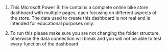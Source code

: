 1. This Microsoft Power BI file contains a complete online bike store dashboard with multiple pages, each focusing on different aspects of the store. The data used to create this dashboard is not real and is intended for educational purposes only.

2. To run this please make sure you are not changing the folder structure, otherwise the data connection will break and you will not be able to test every function of the dashboard.
